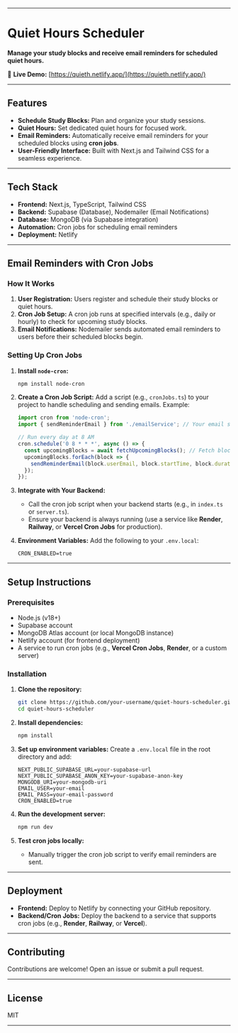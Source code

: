 
---

# Quiet Hours Scheduler

**Manage your study blocks and receive email reminders for scheduled quiet hours.**

🔗 **Live Demo:** [https://quieth.netlify.app/](https://quieth.netlify.app/)

---

## Features
- **Schedule Study Blocks:** Plan and organize your study sessions.
- **Quiet Hours:** Set dedicated quiet hours for focused work.
- **Email Reminders:** Automatically receive email reminders for your scheduled blocks using **cron jobs**.
- **User-Friendly Interface:** Built with Next.js and Tailwind CSS for a seamless experience.

---

## Tech Stack
- **Frontend:** Next.js, TypeScript, Tailwind CSS
- **Backend:** Supabase (Database), Nodemailer (Email Notifications)
- **Database:** MongoDB (via Supabase integration)
- **Automation:** Cron jobs for scheduling email reminders
- **Deployment:** Netlify

---

## Email Reminders with Cron Jobs

### How It Works
1. **User Registration:** Users register and schedule their study blocks or quiet hours.
2. **Cron Job Setup:** A cron job runs at specified intervals (e.g., daily or hourly) to check for upcoming study blocks.
3. **Email Notifications:** Nodemailer sends automated email reminders to users before their scheduled blocks begin.

### Setting Up Cron Jobs
1. **Install `node-cron`:**
   ```bash
   npm install node-cron
   ```

2. **Create a Cron Job Script:**
   Add a script (e.g., `cronJobs.ts`) to your project to handle scheduling and sending emails. Example:
   ```typescript
   import cron from 'node-cron';
   import { sendReminderEmail } from './emailService'; // Your email service logic

   // Run every day at 8 AM
   cron.schedule('0 8 * * *', async () => {
     const upcomingBlocks = await fetchUpcomingBlocks(); // Fetch blocks from Supabase/MongoDB
     upcomingBlocks.forEach(block => {
       sendReminderEmail(block.userEmail, block.startTime, block.duration);
     });
   });
   ```

3. **Integrate with Your Backend:**
   - Call the cron job script when your backend starts (e.g., in `index.ts` or `server.ts`).
   - Ensure your backend is always running (use a service like **Render**, **Railway**, or **Vercel Cron Jobs** for production).

4. **Environment Variables:**
   Add the following to your `.env.local`:
   ```env
   CRON_ENABLED=true
   ```

---

## Setup Instructions

### Prerequisites
- Node.js (v18+)
- Supabase account
- MongoDB Atlas account (or local MongoDB instance)
- Netlify account (for frontend deployment)
- A service to run cron jobs (e.g., **Vercel Cron Jobs**, **Render**, or a custom server)

### Installation
1. **Clone the repository:**
   ```bash
   git clone https://github.com/your-username/quiet-hours-scheduler.git
   cd quiet-hours-scheduler
   ```

2. **Install dependencies:**
   ```bash
   npm install
   ```

3. **Set up environment variables:**
   Create a `.env.local` file in the root directory and add:
   ```env
   NEXT_PUBLIC_SUPABASE_URL=your-supabase-url
   NEXT_PUBLIC_SUPABASE_ANON_KEY=your-supabase-anon-key
   MONGODB_URI=your-mongodb-uri
   EMAIL_USER=your-email
   EMAIL_PASS=your-email-password
   CRON_ENABLED=true
   ```

4. **Run the development server:**
   ```bash
   npm run dev
   ```

5. **Test cron jobs locally:**
   - Manually trigger the cron job script to verify email reminders are sent.

---

## Deployment
- **Frontend:** Deploy to Netlify by connecting your GitHub repository.
- **Backend/Cron Jobs:** Deploy the backend to a service that supports cron jobs (e.g., **Render**, **Railway**, or **Vercel**).

---

## Contributing
Contributions are welcome! Open an issue or submit a pull request.

---

## License
MIT

---
